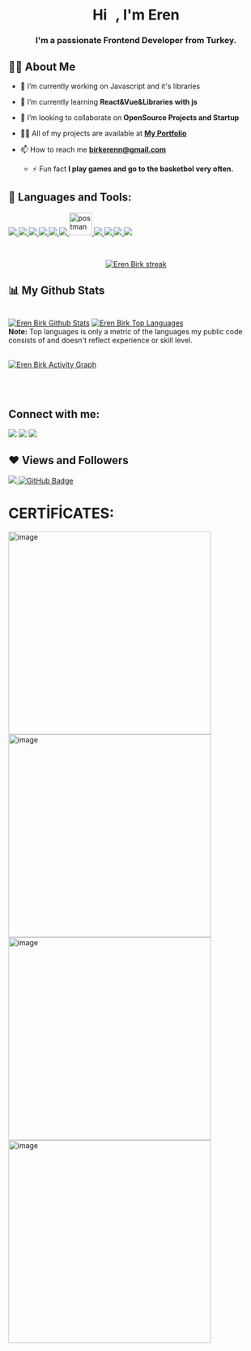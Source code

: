 
<h1 align="center">Hi <img src="https://raw.githubusercontent.com/MartinHeinz/MartinHeinz/master/wave.gif" width="10px">, I'm Eren</h1>
<h3 align="center">I'm a passionate Frontend Developer from Turkey.</h3>


## 🙋‍♂️ About Me

- 🔭 I’m currently working on Javascript and it's libraries


- 🌱 I’m currently learning **React&Vue&Libraries with js**

- 👯 I’m looking to collaborate on **OpenSource Projects and Startup**

- 👨‍💻 All of my projects are available at **[My Portfolio](https://github.com/Erenn19)**

- 📫 How to reach me **birkerenn@gmail.com**

  - ⚡ Fun fact **I play games and go to the basketbol very often.**

## 🚀 Languages and Tools:

<p align="left"> 
    <!-- <a href="https://www.java.com" target="_blank"> <img src="https://img.icons8.com/color/48/000000/java-coffee-cup-logo.png"/> </a>  -->
    <a href="https://reactjs.org/" target="_blank"> <img src="https://img.icons8.com/color/48/000000/react-native.png"/> </a>
    <!-- <a href="https://spring.io/projects/spring-boot" target="_blank"> <img src="https://img.icons8.com/color/48/000000/spring-logo.png"/> </a>  -->
    <a href="https://developer.mozilla.org/en-US/docs/Web/JavaScript" target="_blank"> <img src="https://img.icons8.com/color/48/000000/javascript.png"/> </a> 
    <a href="https://www.w3.org/html/" target="_blank"> <img src="https://img.icons8.com/color/48/000000/html-5.png"/> </a> 
    <a href="https://www.w3schools.com/css/" target="_blank"> <img src="https://img.icons8.com/color/48/000000/css3.png"/> </a> 
    <a href="https://getbootstrap.com" target="_blank"> <img src="https://img.icons8.com/color/48/000000/bootstrap.png"/> </a> 
    <!-- <a href="https://www.python.org" target="_blank"> <img src="https://img.icons8.com/color/48/000000/python.png"/> </a>  -->
    <!-- <a style="padding-right:8px;" href="https://nodejs.org" target="_blank"> <img src="https://img.icons8.com/color/48/000000/nodejs.png"/> </a>  -->
    <!-- <a style="padding-right:8px;" href="https://www.mysql.com/" target="_blank"> <img src="https://img.icons8.com/fluent/50/000000/mysql-logo.png"/> </a>
    <a href="https://www.mongodb.com/" target="_blank"> <img src="https://raw.githubusercontent.com/devicons/devicon/master/icons/mongodb/mongodb-original-wordmark.svg" alt="mongodb" width="48" height="48"/> </a>  -->
     <a href="https://angularjs.org/" target="_blank"> <img src="https://img.icons8.com/color/48/000000/angularjs.png"/> 
    <a href="https://postman.com" target="_blank"> <img src="https://www.vectorlogo.zone/logos/getpostman/getpostman-icon.svg" alt="postman" width="45" height="45"/> </a>   
    <a href="https://git-scm.com/" target="_blank"> <img src="https://img.icons8.com/color/48/000000/git.png"/> </a> 
    <a href="https://wordpress.com/tr/" target="_blank"><img src="https://img.icons8.com/ios/50/000000/wordpress--v1.png"/>
    <a href="https://redux.js.org" target="_blank"> <img src="https://img.icons8.com/color/48/000000/redux.png"/> </a>
    <a href="https://vuejs.org/" target="_blank"><img src="https://img.icons8.com/color/48/000000/vue-js.png"/>
</p>

  <!-- [![React Badge](https://img.shields.io/badge/-React-61DBFB?style=for-the-badge&labelColor=black&logo=react&logoColor=61DBFB)](#)  [![Javascript Badge](https://img.shields.io/badge/-Javascript-F0DB4F?style=for-the-badge&labelColor=black&logo=javascript&logoColor=F0DB4F)](#) [![Typescript Badge](https://img.shields.io/badge/-Typescript-007acc?style=for-the-badge&labelColor=black&logo=typescript&logoColor=007acc)]
  (#) [![Nodejs Badge](https://img.shields.io/badge/-Nodejs-3C873A?style=for-the-badge&labelColor=black&logo=node.js&logoColor=3C873A)] 
  
  (#) [![GraphQL Badge](https://img.shields.io/badge/-GraphQl-e535ab?style=for-the-badge&labelColor=black&logo=node.js&logoColor=e535ab)](#)   -->
<br/>

<p align="center">
    <a href="https://github.com/Erenn19/github-readme-streak-stats">
        <img title="🔥 Get streak stats for your profile at git.io/streak-stats" alt="Eren Birk streak" src="https://github-readme-streak-stats.herokuapp.com/?user=Erenn19&theme=black-ice&hide_border=true&stroke=0000&background=060A0CD0"/>
    </a>
</p>

## 📊 My Github Stats

  <br/>
    <a href="https://github.com/Erenn19/github-readme-stats"><img alt="Eren Birk Github Stats" src="https://github-readme-stats.vercel.app/api?username=Erenn19&show_icons=true&count_private=true&theme=react&hide_border=true&bg_color=0D1117" /></a>
  <a href="https://github.com/Erenn19/github-readme-stats"><img alt="Eren Birk Top Languages" src="https://github-readme-stats.vercel.app/api/top-langs/?username=Erenn19&langs_count=8&count_private=true&layout=compact&theme=react&hide_border=true&bg_color=0D1117" /></a>
  <br/>
  <b>Note:</b> Top languages is only a metric of the languages my public code consists of and doesn't reflect experience or skill level.
<br/>
<br/>

<a href="https://github.com/Erenn19/github-readme-activity-graph"><img alt="Eren Birk Activity Graph" src="https://activity-graph.herokuapp.com/graph?username=Erenn19&bg_color=0D1117&color=5BCDEC&line=5BCDEC&point=FFFFFF&hide_border=true" /></a>

<br/>
<br/>

## Connect with me:
<p align="left">

<a href = "https://www.linkedin.com/in/eren-birk-6a8b94242/"><img src="https://img.icons8.com/fluent/48/000000/linkedin.png"/></a>
<a href = "https://twitter.com/ErenBirk"><img src="https://img.icons8.com/fluent/48/000000/twitter.png"/></a>
<a href = "https://www.instagram.com/birkerenn/"><img src="https://img.icons8.com/fluent/48/000000/instagram-new.png"/></a>
</p>

## ❤ Views and Followers
<a href="https://github.com/Meghna-DAS/github-profile-views-counter">
    <img src="https://komarev.com/ghpvc/?username=Erenn19">
</a>
<a href="https://github.com/Erenn19?tab=followers"><img src="https://img.shields.io/github/followers/Erenn19?label=Followers&style=social" alt="GitHub Badge"></a>
<h1>CERTİFİCATES:</h1>

<img width="400" alt="image" src="https://user-images.githubusercontent.com/79603569/180178272-386827c1-bfca-4542-baeb-61cdffb47913.png">
<img width="400" alt="image" src="https://user-images.githubusercontent.com/79603569/180178900-ff1973c9-9956-470b-acfd-a2bd33cb4bd8.png">
<img width="400" alt="image" src="https://user-images.githubusercontent.com/79603569/180179218-fa51e19f-a6cb-4211-a029-5891a5367058.png">
<img width="400" alt="image" src="https://user-images.githubusercontent.com/79603569/180179551-0cbafc00-4c3d-4027-89d3-24ccdb70a2d8.png">












